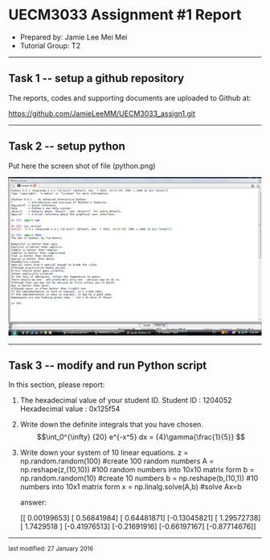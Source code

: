 UECM3033 Assignment #1 Report
========================================================

- Prepared by: Jamie Lee Mei Mei
- Tutorial Group: T2

--------------------------------------------------------

## Task 1 -- setup a github repository

The reports, codes and supporting documents are uploaded to Github at: 

https://github.com/JamieLeeMM/UECM3033_assign1.git

---------------------------------------------------------

## Task 2 -- setup python

Put here the screen shot of file (python.png)


![python.png](python.png)


------------------------------------------------------------

## Task 3 -- modify and run Python script

In this section, please report:

1. The hexadecimal value of your student ID.
	Student ID        : 1204052
	Hexadecimal value : 0x125f54
2. Write down the definite integrals that you have chosen.
	$$\int_0^{\infty} {20} e^{-x^5} dx = {4}\gamma{\frac{1}{5}} $$

3. Write down your system of 10 linear equations.
	z = np.random.random(100) #create 100 random numbers
	A = np.reshape(z,(10,10)) #100 random numbers into 10x10 matrix form
   	b = np.random.random(10)  #create 10 numbers
    b = np.reshape(b,(10,1))  #10 numbers into 10x1 matrix form
    x = np.linalg.solve(A,b)  #solve Ax=b

	answer:

	[[ 0.00199653]
	 [ 0.56841984]
	 [ 0.64481871]
	 [-0.13045821]
	 [ 1.29572738]
	 [ 1.7429518 ]
	 [-0.41976513]
	 [-0.21691916]
	 [-0.66197167]
	 [-0.87714676]]



-----------------------------------

<sup>last modified: 27 January 2016</sup>
